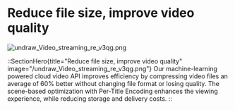 # Reduce file size, improve video quality

![undraw_Video_streaming_re_v3qg.png](/undraw_Video_streaming_re_v3qg.png)

::SectionHero{title="Reduce file size, improve video quality" image="/undraw_Video_streaming_re_v3qg.png"}
Our machine-learning powered cloud video API improves efficiency by compressing video files an average of 60% better without changing file format or losing quality. The scene-based optimization with Per-Title Encoding enhances the viewing experience, while reducing storage and delivery costs.
::
